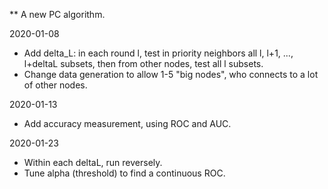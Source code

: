 ** A new PC algorithm.

2020-01-08

- Add delta_L: in each round l, test in priority neighbors all l, l+1, ..., l+deltaL subsets, then from other nodes, test all l subsets.
- Change data generation to allow 1-5 "big nodes", who connects to a lot of other nodes.

2020-01-13
- Add accuracy measurement, using ROC and AUC. 

2020-01-23
- Within each deltaL, run reversely.
- Tune alpha (threshold) to find a continuous ROC.
